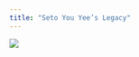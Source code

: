 ```yaml
---
title: "Seto You Yee’s Legacy"
---
```


![](https://res.cloudinary.com/dhngj18do/image/upload/f_auto,q_auto/v1/images/chinatown/Chinatown_window_poster_02)
